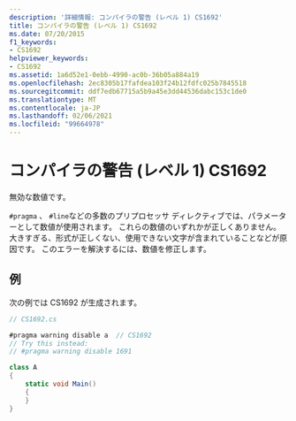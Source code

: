 ```yaml
---
description: '詳細情報: コンパイラの警告 (レベル 1) CS1692'
title: コンパイラの警告 (レベル 1) CS1692
ms.date: 07/20/2015
f1_keywords:
- CS1692
helpviewer_keywords:
- CS1692
ms.assetid: 1a6d52e1-0ebb-4990-ac0b-36b05a884a19
ms.openlocfilehash: 2ec8305b17fafdea103f24b12fdfc025b7845518
ms.sourcegitcommit: ddf7edb67715a5b9a45e3dd44536dabc153c1de0
ms.translationtype: MT
ms.contentlocale: ja-JP
ms.lasthandoff: 02/06/2021
ms.locfileid: "99664978"
---
```

# <a name="compiler-warning-level-1-cs1692"></a>コンパイラの警告 (レベル 1) CS1692

無効な数値です。

`#pragma` 、 `#line`などの多数のプリプロセッサ ディレクティブでは、パラメーターとして数値が使用されます。 これらの数値のいずれかが正しくありません。大きすぎる、形式が正しくない、使用できない文字が含まれていることなどが原因です。 このエラーを解決するには、数値を修正します。

## <a name="example"></a>例

次の例では CS1692 が生成されます。

```csharp
// CS1692.cs

#pragma warning disable a  // CS1692
// Try this instead:
// #pragma warning disable 1691

class A
{
    static void Main()
    {
    }
}
```
